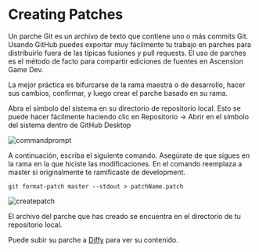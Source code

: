 # Creating Patches

Un parche Git es un archivo de texto que contiene uno o más commits Git. Usando GitHub puedes exportar muy fácilmente tu trabajo en parches para distribuirlo fuera de las típicas fusiones y pull requests. El uso de parches es el método de facto para compartir ediciones de fuentes en Ascension Game Dev.

La mejor práctica es bifurcarse de la rama maestra o de desarrollo, hacer sus cambios, confirmar, y luego crear el parche basado en su rama.

Abra el símbolo del sistema en su directorio de repositorio local. Esto se puede hacer fácilmente haciendo clic en Repositorio -> Abrir en el símbolo del sistema dentro de GitHub Desktop

![commandprompt](https://www.ascensiongamedev.com/resources/filehost/62ed0b264c03f8d3b61c17195771c044.png)

A continuación, escriba el siguiente comando. Asegúrate de que sigues en la rama en la que hiciste las modificaciones. En el comando reemplaza a master si originalmente te ramificaste de development.

```
git format-patch master --stdout > patchName.patch
```

![createpatch](https://www.ascensiongamedev.com/resources/filehost/ad6434b2e74bb658b8565b6dd227d961.png)

El archivo del parche que has creado se encuentra en el directorio de tu repositorio local.

Puede subir su parche a [Diffy](https://diffy.org) para ver su contenido.
